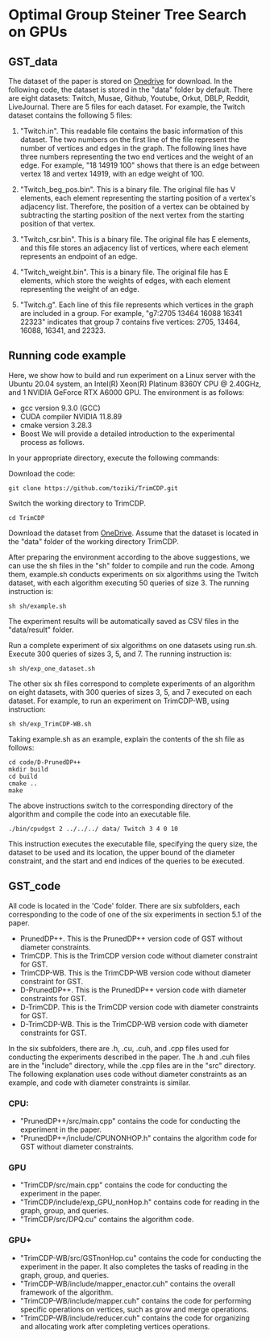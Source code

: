 # Optimal Group Steiner Tree Search on GPUs

## GST_data
The dataset of the paper is stored on [Onedrive](https://1drv.ms/f/c/683d9dd9f262486b/Ek6Fl_brQzhDnI2cmhGIHxMBQ-L1ApeSqxwZKE4NBsDXSQ?e=3RBc8S) for download. In the following code, the dataset is stored in the "data" folder by default. There are eight datasets: Twitch, Musae, Github,  Youtube, Orkut, DBLP, Reddit, LiveJournal. There are 5 files for each dataset. For example, the Twitch dataset contains the following 5 files:
1. "Twitch.in". This readable file contains the basic information of this dataset. The two numbers on the first line of the file represent the number of vertices and edges in the graph. The following lines have three numbers representing the two end vertices and the weight of an edge. For example, "18 14919 100" shows that there is an edge between vertex 18 and vertex 14919, with an edge weight of 100.

2. "Twitch_beg_pos.bin". This is a binary file. The original file has V elements, each element representing the starting position of a vertex's adjacency list. Therefore, the position of a vertex can be obtained by subtracting the starting position of the next vertex from the starting position of that vertex.

3. "Twitch_csr.bin". This is a binary file. The original file has E elements, and this file stores an adjacency list of vertices, where each element represents an endpoint of an edge.

4. "Twitch_weight.bin". This is a binary file. The original file has E elements, which store the weights of edges, with each element representing the weight of an edge.

5. "Twitch.g". Each line of this file represents which vertices in the graph are included in a group. For example, "g7:2705 13464 16088 16341 22323" indicates that group 7 contains five vertices: 2705, 13464, 16088, 16341, and 22323.

## Running code example
Here, we show how to build and run experiment on a Linux server with the Ubuntu 20.04 system, an Intel(R) Xeon(R) Platinum 8360Y CPU @ 2.40GHz, and 1 NVIDIA GeForce RTX A6000 GPU. The environment is as follows:
- gcc version 9.3.0 (GCC)
- CUDA compiler NVIDIA 11.8.89
- cmake version 3.28.3
- Boost
We will provide a detailed introduction to the experimental process as follows.

In your appropriate directory, execute the following commands:

Download the code:
```
git clone https://github.com/toziki/TrimCDP.git
```
Switch the working directory to TrimCDP.
```
cd TrimCDP
```
Download the dataset from [OneDrive](https://1drv.ms/f/c/683d9dd9f262486b/Ek6Fl_brQzhDnI2cmhGIHxMBQ-L1ApeSqxwZKE4NBsDXSQ?e=3RBc8S). Assume that the dataset is located in the "data" folder of the working directory TrimCDP.



After preparing the environment according to the above suggestions, we can use the sh files in the "sh" folder to compile and run the code.
Among them, example.sh conducts experiments on six algorithms using the Twitch dataset, with each algorithm executing 50 queries of size 3. The running instruction is:
 ```
sh sh/example.sh
 ```
The experiment results will be automatically saved as CSV files in the "data/result" folder.

Run a complete experiment of six algorithms on one datasets using run.sh. Execute 300 queries of sizes 3, 5, and 7. The running instruction is:

 ```
sh sh/exp_one_dataset.sh
 ```

The other six sh files correspond to complete experiments of an algorithm on eight datasets, with 300 queries of sizes 3, 5, and 7 executed on each dataset. For example, to run an experiment on TrimCDP-WB, using instruction:

 ```
sh sh/exp_TrimCDP-WB.sh
 ```
Taking example.sh as an example, explain the contents of the sh file as follows:
```
cd code/D-PrunedDP++
mkdir build
cd build
cmake ..
make
```
The above instructions switch to the corresponding directory of the algorithm and compile the code into an executable file.
```
./bin/cpudgst 2 ../../../ data/ Twitch 3 4 0 10
```
This instruction executes the executable file, specifying the query size, the dataset to be used and its location, the upper bound of the diameter constraint, and the start and end indices of the queries to be executed.
## GST_code
All code is located in the 'Code' folder. There are six subfolders, each corresponding to the code of one of the six experiments in section 5.1 of the paper.
- PrunedDP++. This is the PrunedDP++ version code of GST without diameter constraints.
- TrimCDP. This is the TrimCDP version code without diameter constraint for GST.
- TrimCDP-WB. This is the TrimCDP-WB version code without diameter constraint for GST.
- D-PrunedDP++. This is the PrunedDP++ version code with diameter constraints for GST.
- D-TrimCDP. This is the TrimCDP version code with diameter constraints for GST.
- D-TrimCDP-WB. This is the TrimCDP-WB version code with diameter constraints for GST.

In the six subfolders, there are .h, .cu, .cuh, and .cpp files used for conducting the experiments described in the paper. The .h and .cuh files are in the "include" directory, while the .cpp files are in the "src" directory. The following explanation uses code without diameter constraints as an example, and code with diameter constraints is similar.


### CPU:
- "PrunedDP++/src/main.cpp" contains the code for conducting the experiment in the paper. 
- "PrunedDP++/include/CPUNONHOP.h" contains the algorithm code for GST without diameter constraints.


### GPU
- "TrimCDP/src/main.cpp" contains the code for conducting the experiment in the paper. 
- "TrimCDP/include/exp_GPU_nonHop.h" contains code for reading in the graph, group, and queries.
- "TrimCDP/src/DPQ.cu" contains the algorithm code.


### GPU+
- "TrimCDP-WB/src/GSTnonHop.cu" contains the code for conducting the experiment in the paper. It also completes the tasks of reading in the graph, group, and queries.
- "TrimCDP-WB/include/mapper_enactor.cuh" contains the overall framework of the algorithm.
- "TrimCDP-WB/include/mapper.cuh" contains the code for performing specific operations on vertices, such as grow and merge operations.
- "TrimCDP-WB/include/reducer.cuh" contains the code for organizing and allocating work after completing vertices operations.

